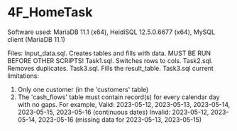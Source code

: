 # 4F_HomeTask
Software used:
MariaDB 11.1 (x64),
HeidiSQL 12.5.0.6677 (x64),
MySQL client (MariaDB 11.1)

Files:
Input_data.sql. Creates tables and fills with data. MUST BE RUN BEFORE OTHER SCRIPTS!
Task1.sql. Switches rows to cols.
Task2.sql. Removes duplicates.
Task3.sql. Fills the result_table.
Task3.sql current limitations:
1) Only one customer (in the 'customers' table)
2) The 'cash_flows' table must contain record(s) for every calendar day with no gaps.
For example,
Valid: 2023-05-12, 2023-05-13, 2023-05-14, 2023-05-15, 2023-05-16 (continuous dates)
Invalid: 2023-05-12, 2023-05-14, 2023-05-16 (missing data for 2023-05-13, 2023-05-15)
